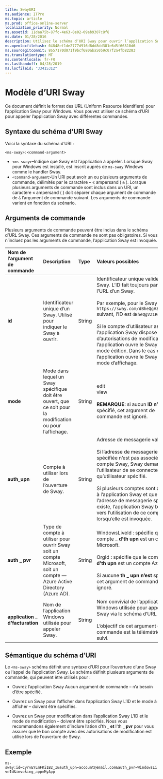 ```yaml
---
title: SwayURI
ms.audience: ITPro
ms.topic: article
ms.prod: office-online-server
localization_priority: Normal
ms.assetid: 11daa75b-87fc-4e63-8e02-09ab9307c8f8
ms.date: 01/28/2016
description: Utilisez le schéma d’URI Sway pour ouvrir l’application Sway et afficher ou modifier un Sway.
ms.openlocfilehash: 04848ef1de2777d916d8dd8dd381e6d5f66310d6
ms.sourcegitcommit: 8657170d071f9bcf680aba50b9c07f2a4fb82283
ms.translationtype: MT
ms.contentlocale: fr-FR
ms.lasthandoff: 04/28/2019
ms.locfileid: "33415312"
---
```

# <a name="sway-uri-scheme"></a>Modèle d’URI Sway

Ce document définit le format des URL (Uniform Resource Identifiers) pour l’application Sway pour Windows. Vous pouvez utiliser ce schéma d’URI pour appeler l’application Sway avec différentes commandes.

## <a name="sway-uri-scheme-syntax"></a>Syntaxe du schéma d’URI Sway

Voici la syntaxe du schéma d’URI :

`<ms-sway>:<command-argument>`

- `<ms-sway>`&ndash;Indique que Sway est l’application à appeler. Lorsque Sway pour Windows est installé, est inscrit auprès de `ms-sway` Windows comme le handler Sway.
- `<command-argument>`Un URI peut avoir un ou plusieurs arguments de commande, délimités par le caractère &ndash; « ampersand ( `&` ). Lorsque plusieurs arguments de commande sont inclus dans un URI, un caractère « ampersand ( ) doit séparer chaque argument de commande de `&` l’argument de commande suivant. Les arguments de commande varient en fonction du scénario. 

## <a name="command-arguments"></a>Arguments de commande

Plusieurs arguments de commande peuvent être inclus dans le schéma d’URL Sway. Ces arguments de commande ne sont pas obligatoires. Si vous n’incluez pas les arguments de commande, l’application Sway est invoquée.

|Nom de l’argument de commande|Description|Type|Valeurs possibles|Obligatoire ?|
|:-----|:-----|:-----|:-----|:-----|
|**id**|Identificateur unique d’un Sway. Utilisé pour indiquer le Sway à ouvrir.|String|Identificateur unique valide pour un Sway. L’ID fait toujours partie de l’URL d’un Sway.<br/><br/>Par exemple, pour le Sway `https://sway.com/dBheQgVZ1RQBfiQU` suivant, l’ID est `dBheQgVZ1RQBfiQU` .<br/><br/>Si le compte d’utilisateur associé à l’application Sway dispose d’autorisations de modification, l’application ouvre le Sway en mode édition. Dans le cas contraire, l’application ouvre le Sway en mode d’affichage.|Non|
|**mode**|Mode dans lequel un Sway spécifique doit être ouvert, que ce soit pour la modification ou pour l’affichage.|String|edit<br/>view<br/><br/>**REMARQUE**: si aucun **ID n’est** spécifié, cet argument de commande est ignoré.|Non|
|**auth_upn**|Compte à utiliser lors de l’ouverture de Sway.|String|Adresse de messagerie valide.<br/><br/>Si l’adresse de messagerie spécifiée n’est pas associée à un compte Sway, Sway demande à l’utilisateur de se connecter en tant qu’utilisateur spécifié.<br/><br/>Si plusieurs comptes sont associés à l’application Sway et que l’adresse de messagerie spécifiée existe, l’application Sway bascule vers l’utilisation de ce compte lorsqu’elle est invoquée.|Non|
|**auth \_ pvr**|Type de compte à utiliser pour ouvrir Sway soit un compte Microsoft, soit un compte &mdash; Azure Active Directory (Azure AD).|String|WindowsLiveId : spécifie que le compte **\_ d’th upn** est un compte Microsoft.<br/><br/>OrgId : spécifie que le compte **\_ d’th upn** est un compte Azure AD.<br/><br/>Si aucune **th \_ upn n’est** spécifiée, cet argument de commande est ignoré.|Non|
|**application \_ d’facturation**|Nom de l’application Windows utilisée pour appeler Sway.|String|Nom convivial de l’application Windows utilisée pour appeler Sway via le schéma d’URL Sway.<br/><br/>L’objectif de cet argument de commande est la télémétrie et le suivi.|Non|

## <a name="uri-scheme-semantics"></a>Sémantique du schéma d’URI

Le `<ms-sway>` schéma définit une syntaxe d’URI pour l’ouverture d’une Sway ou l’appel de l’application Sway. Le schéma définit plusieurs arguments de commande, qui peuvent être utilisés pour : 

- Ouvrez l’application Sway Aucun argument de commande &ndash; n’a besoin d’être spécifié. 

- Ouvrez un Sway pour l’afficher dans l’application Sway L’ID et le mode à afficher &ndash; doivent être  spécifiés.  

- Ouvrez un Sway pour modification dans l’application Sway L’ID et le mode de modification &ndash; doivent être  spécifiés.  Nous vous recommandons également d’inclure l’ation d’th **\_ et** l’th **\_ pvr** pour vous assurer que le bon compte avec des autorisations de modification est utilisé lors de l’ouverture de Sway.  

## <a name="example"></a>Exemple

`ms-sway:id=CyrvEYLmFKi1B2_I&auth_upn=account@email.com&auth_pvr=WindowsLiveId&invoking_app=MyApp` 



